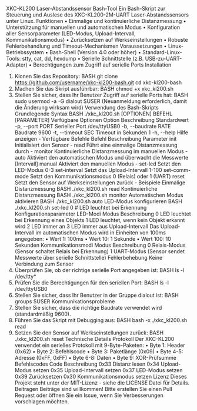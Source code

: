 XKC-KL200 Laser-Abstandssensor Bash-Tool
Ein Bash-Skript zur Steuerung und Auslese des XKC-KL200-2M-UART Laser-Abstandssensors unter Linux.
Funktionen
•	Einmalige und kontinuierliche Distanzmessung
•	Unterstützung für manuellen und automatischen Modus
•	Konfiguration aller Sensorparameter (LED-Modus, Upload-Intervall, Kommunikationsmodus)
•	Zurücksetzen auf Werkseinstellungen
•	Robuste Fehlerbehandlung und Timeout-Mechanismen
Voraussetzungen
•	Linux-Betriebssystem
•	Bash-Shell (Version 4.0 oder höher)
•	Standard-Linux-Tools: stty, cat, dd, hexdump
•	Serielle Schnittstelle (z.B. USB-zu-UART-Adapter)
•	Berechtigungen zum Zugriff auf serielle Ports
Installation
1.	Klonen Sie das Repository:
BASH
git clone https://github.com/username/xkc-kl200-bash.git
cd xkc-kl200-bash
2.	Machen Sie das Skript ausführbar:
BASH
chmod +x xkc_kl200.sh
3.	Stellen Sie sicher, dass Ihr Benutzer Zugriff auf serielle Ports hat:
BASH
sudo usermod -a -G dialout $USER
(Neuanmeldung erforderlich, damit die Änderung wirksam wird)
Verwendung des Bash-Skripts
Grundlegende Syntax
BASH
./xkc_kl200.sh [OPTIONEN] BEFEHL [PARAMETER]
Verfügbare Optionen
Option	Beschreibung	Standardwert
-p, --port PORT	Serieller Port	/dev/ttyUSB0
-b, --baudrate RATE	Baudrate	9600
-t, --timeout SEC	Timeout in Sekunden	1
-h, --help	Hilfe anzeigen	-
Verfügbare Befehle
Befehl	Beschreibung	Parameter
init	Initialisiert den Sensor	-
read	Führt eine einmalige Distanzmessung durch	-
monitor	Kontinuierliche Distanzmessung im manuellen Modus	-
auto	Aktiviert den automatischen Modus und überwacht die Messwerte	[Intervall]
manual	Aktiviert den manuellen Modus	-
set-led	Setzt den LED-Modus	0-3
set-interval	Setzt das Upload-Intervall	1-100
set-comm-mode	Setzt den Kommunikationsmodus	0 (Relais) oder 1 (UART)
reset	Setzt den Sensor auf Werkseinstellungen zurück	-
Beispiele
Einmalige Distanzmessung
BASH
./xkc_kl200.sh read
Kontinuierliche Distanzmessung
BASH
./xkc_kl200.sh monitor
Automatischen Modus aktivieren
BASH
./xkc_kl200.sh auto
LED-Modus konfigurieren
BASH
./xkc_kl200.sh set-led 0  # LED leuchtet bei Erkennung
Konfigurationsparameter
LED-Modi
Modus	Beschreibung
0	LED leuchtet bei Erkennung eines Objekts
1	LED leuchtet, wenn kein Objekt erkannt wird
2	LED immer an
3	LED immer aus
Upload-Intervall
Das Upload-Intervall im automatischen Modus wird in Einheiten von 100ms angegeben:
•	Wert 1: 100ms
•	Wert 10: 1 Sekunde
•	Wert 100: 10 Sekunden
Kommunikationsmodi
Modus	Beschreibung
0	Relais-Modus (Sensor schaltet Relais bei Erkennung)
1	UART-Modus (Sensor sendet Messwerte über serielle Schnittstelle)
Fehlerbehebung
Keine Verbindung zum Sensor
1.	Überprüfen Sie, ob der richtige serielle Port angegeben ist:
BASH
ls -l /dev/tty*
2.	Prüfen Sie die Berechtigungen für den seriellen Port:
BASH
ls -l /dev/ttyUSB0
3.	Stellen Sie sicher, dass Ihr Benutzer in der Gruppe dialout ist:
BASH
groups $USER
Kommunikationsprobleme
1.	Stellen Sie sicher, dass die richtige Baudrate verwendet wird (standardmäßig 9600).
2.	Führen Sie das Skript mit Debugging aus:
BASH
bash -x ./xkc_kl200.sh read
3.	Setzen Sie den Sensor auf Werkseinstellungen zurück:
BASH
./xkc_kl200.sh reset
Technische Details
Protokoll
Der XKC-KL200 verwendet ein serielles Protokoll mit 9-Byte-Paketen:
•	Byte 1: Header (0x62)
•	Byte 2: Befehlscode
•	Byte 3: Paketlänge (0x09)
•	Byte 4-5: Adresse (0xFF, 0xFF)
•	Byte 6-8: Daten
•	Byte 9: XOR-Prüfsumme
Befehlscodes
Code	Beschreibung
0x33	Distanz lesen
0x34	Upload-Modus setzen
0x35	Upload-Intervall setzen
0x37	LED-Modus setzen
0x39	Zurücksetzen
0x30	Kommunikationsmodus setzen
Lizenz
Dieses Projekt steht unter der MIT-Lizenz - siehe die LICENSE Datei für Details.
Beitragen
Beiträge sind willkommen! Bitte erstellen Sie einen Pull Request oder öffnen Sie ein Issue, wenn Sie Verbesserungen vorschlagen möchten.

